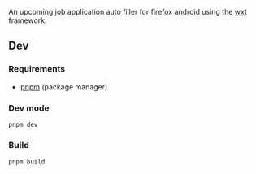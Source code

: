 An upcoming job application auto filler for firefox android using the [wxt](https://wxt.dev/) framework.

## Dev
### Requirements
- [pnpm](https://pnpm.io/) (package manager)
### Dev mode

```
pnpm dev
```

### Build

```
pnpm build
```
